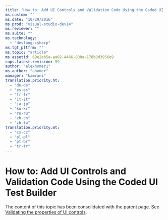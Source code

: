 ```yaml
---
title: "How to: Add UI Controls and Validation Code Using the Coded UI Test Builder | Microsoft Docs"
ms.custom: ""
ms.date: "10/29/2016"
ms.prod: "visual-studio-dev14"
ms.reviewer: ""
ms.suite: ""
ms.technology: 
  - "devlang-csharp"
ms.tgt_pltfrm: ""
ms.topic: "article"
ms.assetid: 69e2ab5a-aa02-4466-800a-178b8d3956e9
caps.latest.revision: 59
author: "alexhomer1"
ms.author: "ahomer"
manager: "kamrani"
translation.priority.ht: 
  - "de-de"
  - "es-es"
  - "fr-fr"
  - "it-it"
  - "ja-jp"
  - "ko-kr"
  - "ru-ru"
  - "zh-cn"
  - "zh-tw"
translation.priority.mt: 
  - "cs-cz"
  - "pl-pl"
  - "pt-br"
  - "tr-tr"
---
```

# How to: Add UI Controls and Validation Code Using the Coded UI Test Builder
The content of this topic has been consolidated with the parent page. See [Validating the properties of UI controls](../test/use-ui-automation-to-test-your-code.md#VerifyingCodeUsingCUITGenerateAssertions).